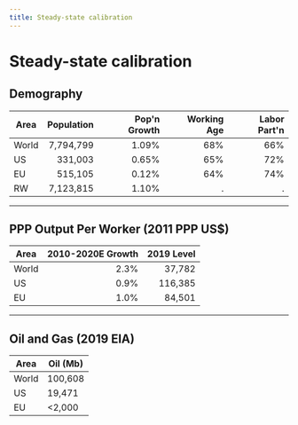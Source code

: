 ```yaml
---
title: Steady-state calibration
---
```


# Steady-state calibration

## Demography


Area | Population | Pop'n Growth | Working Age | Labor Part'n
---|--:|--:|--:|--:
World |7,794,799 | 1.09% | 68% | 66%
US |   331,003 | 0.65% | 65% | 72%
EU | 515,105 | 0.12% |  64% | 74%
RW | 7,123,815 | 1.10% | . | . 

---

## PPP Output Per Worker (2011 PPP US$)

Area | 2010-2020E Growth | 2019 Level 
---|--:|--:
World | 2.3%| 37,782
US | 0.9% | 116,385
EU | 1.0% | 84,501

---

## Oil and Gas (2019 EIA)

Area | Oil (Mb) 
---|---
World | 100,608
US | 19,471
EU | <2,000

